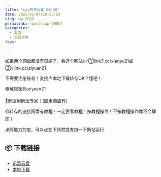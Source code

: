 ```yaml
---
title: "cis老师合集 06-10"
date: 2025-05-07T18:55:54
slug: wp-9080
permalink: /posts/wp-9080/
categories:
  - 盖📺
  - 恰饭合集
tags:

---
```


如果两个网盘都没有资源了，看这个网站👉①link3.cc/xianyu21或②vlink.cc/ziyuan21

不需要注册账号！直接点本地下载转存OK？懂吧！

🟢解压密码:ziyuan21

🔵解压用解压专家！(应用商店有)

🟡转存的链接网盘有教程！一定要看教程！按教程操作！不按教程操作你不会解压！

💰🈶能力的宝，可以点左下角赞赏支持一下网站运行

## 📦 下载链接
- [迅雷云盘](https://blziyuan21.com/pay-download/9080?key=427ea091b9&down_id=0)
- [本地下载](https://blziyuan21.com/pay-download/9080?key=427ea091b9&down_id=1)

